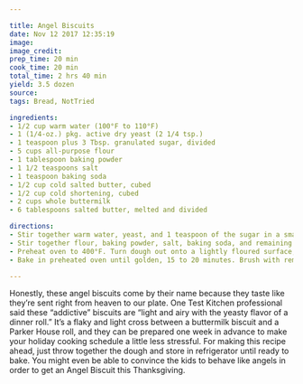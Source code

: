 ```yaml
---

title: Angel Biscuits
date: Nov 12 2017 12:35:19
image:
image_credit:
prep_time: 20 min
cook_time: 20 min
total_time: 2 hrs 40 min
yield: 3.5 dozen
source:
tags: Bread, NotTried

ingredients:
- 1/2 cup warm water (100°F to 110°F)
- 1 (1/4-oz.) pkg. active dry yeast (2 1/4 tsp.)
- 1 teaspoon plus 3 Tbsp. granulated sugar, divided
- 5 cups all-purpose flour
- 1 tablespoon baking powder
- 1 1/2 teaspoons salt
- 1 teaspoon baking soda
- 1/2 cup cold salted butter, cubed
- 1/2 cup cold shortening, cubed
- 2 cups whole buttermilk
- 6 tablespoons salted butter, melted and divided

directions:
- Stir together warm water, yeast, and 1 teaspoon of the sugar in a small bowl. Let stand 5 minutes.
- Stir together flour, baking powder, salt, baking soda, and remaining 3 tablespoons sugar in a large bowl; cut cold butter and cold shortening into flour mixture with a pastry blender or 2 forks until crumbly. Add yeast mixture and buttermilk to flour mixture, stirring just until dry ingredients are moistened. Cover bowl with plastic wrap; chill at least 2 hours or up to 5 days.
- Preheat oven to 400°F. Turn dough out onto a lightly floured surface, and knead 3 or 4 times. Gently roll into a 1⁄2-inch-thick circle, and fold in half; repeat. Gently roll to 1⁄2-inch thickness; cut with a 2-inch round cutter. Reroll remaining scraps, and cut with cutter. Place rounds with sides touching in a 12-inch cast-iron skillet or on a parchment paper-lined baking sheet. (If using a 12-inch skillet, place remaining biscuits in a 10-inch skillet or on a baking sheet.) Brush biscuits with 3 tablespoons of the melted butter.
- Bake in preheated oven until golden, 15 to 20 minutes. Brush with remaining 3 tablespoons melted butter, and serve.

---
```

Honestly, these angel biscuits come by their name because they taste like they’re sent right from heaven to our plate. One Test Kitchen professional said these “addictive” biscuits are “light and airy with the yeasty flavor of a dinner roll.” It’s a flaky and light cross between a buttermilk biscuit and a Parker House roll, and they can be prepared one week in advance to make your holiday cooking schedule a little less stressful. For making this recipe ahead, just throw together the dough and store in refrigerator until ready to bake. You might even be able to convince the kids to behave like angels in order to get an Angel Biscuit this Thanksgiving.